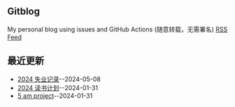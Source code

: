 ## Gitblog
My personal blog using issues and GitHub Actions (随意转载，无需署名)
[RSS Feed](https://raw.githubusercontent.com/Narglc/gitblog/master/feed.xml)

## 最近更新
- [2024 失业记录](https://github.com/Narglc/gitblog/issues/4)--2024-05-08
- [2024 读书计划](https://github.com/Narglc/gitblog/issues/3)--2024-01-31
- [5 am project](https://github.com/Narglc/gitblog/issues/2)--2024-01-31
